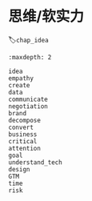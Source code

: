 # 思维/软实力
:label:`chap_idea`

```toc
:maxdepth: 2

idea
empathy
create
data
communicate
negotiation
brand
decompose
convert
business
critical
attention
goal
understand_tech
design
GTM
time
risk
```
